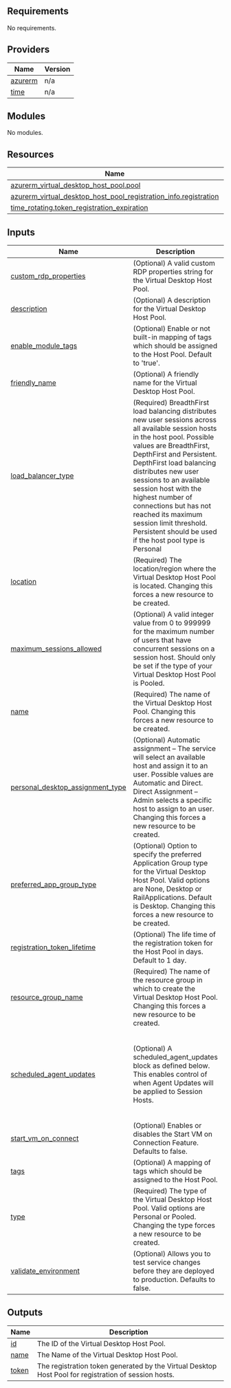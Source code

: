 <!-- BEGIN_TF_DOCS -->
## Requirements

No requirements.

## Providers

| Name | Version |
|------|---------|
| <a name="provider_azurerm"></a> [azurerm](#provider\_azurerm) | n/a |
| <a name="provider_time"></a> [time](#provider\_time) | n/a |

## Modules

No modules.

## Resources

| Name | Type |
|------|------|
| [azurerm_virtual_desktop_host_pool.pool](https://registry.terraform.io/providers/hashicorp/azurerm/latest/docs/resources/virtual_desktop_host_pool) | resource |
| [azurerm_virtual_desktop_host_pool_registration_info.registration](https://registry.terraform.io/providers/hashicorp/azurerm/latest/docs/resources/virtual_desktop_host_pool_registration_info) | resource |
| [time_rotating.token_registration_expiration](https://registry.terraform.io/providers/hashicorp/time/latest/docs/resources/rotating) | resource |

## Inputs

| Name | Description | Type | Default | Required |
|------|-------------|------|---------|:--------:|
| <a name="input_custom_rdp_properties"></a> [custom\_rdp\_properties](#input\_custom\_rdp\_properties) | (Optional) A valid custom RDP properties string for the Virtual Desktop Host Pool. | `string` | `null` | no |
| <a name="input_description"></a> [description](#input\_description) | (Optional) A description for the Virtual Desktop Host Pool. | `string` | `null` | no |
| <a name="input_enable_module_tags"></a> [enable\_module\_tags](#input\_enable\_module\_tags) | (Optional) Enable or not built-in mapping of tags which should be assigned to the Host Pool. Default to 'true'. | `bool` | `true` | no |
| <a name="input_friendly_name"></a> [friendly\_name](#input\_friendly\_name) | (Optional) A friendly name for the Virtual Desktop Host Pool. | `string` | `null` | no |
| <a name="input_load_balancer_type"></a> [load\_balancer\_type](#input\_load\_balancer\_type) | (Required) BreadthFirst load balancing distributes new user sessions across all available session hosts in the host pool. Possible values are BreadthFirst, DepthFirst and Persistent. DepthFirst load balancing distributes new user sessions to an available session host with the highest number of connections but has not reached its maximum session limit threshold. Persistent should be used if the host pool type is Personal | `string` | n/a | yes |
| <a name="input_location"></a> [location](#input\_location) | (Required) The location/region where the Virtual Desktop Host Pool is located. Changing this forces a new resource to be created. | `string` | n/a | yes |
| <a name="input_maximum_sessions_allowed"></a> [maximum\_sessions\_allowed](#input\_maximum\_sessions\_allowed) | (Optional) A valid integer value from 0 to 999999 for the maximum number of users that have concurrent sessions on a session host. Should only be set if the type of your Virtual Desktop Host Pool is Pooled. | `number` | `null` | no |
| <a name="input_name"></a> [name](#input\_name) | (Required) The name of the Virtual Desktop Host Pool. Changing this forces a new resource to be created. | `string` | n/a | yes |
| <a name="input_personal_desktop_assignment_type"></a> [personal\_desktop\_assignment\_type](#input\_personal\_desktop\_assignment\_type) | (Optional) Automatic assignment – The service will select an available host and assign it to an user. Possible values are Automatic and Direct. Direct Assignment – Admin selects a specific host to assign to an user. Changing this forces a new resource to be created. | `string` | `null` | no |
| <a name="input_preferred_app_group_type"></a> [preferred\_app\_group\_type](#input\_preferred\_app\_group\_type) | (Optional) Option to specify the preferred Application Group type for the Virtual Desktop Host Pool. Valid options are None, Desktop or RailApplications. Default is Desktop. Changing this forces a new resource to be created. | `string` | `"Desktop"` | no |
| <a name="input_registration_token_lifetime"></a> [registration\_token\_lifetime](#input\_registration\_token\_lifetime) | (Optional) The life time of the registration token for the Host Pool in days. Default to 1 day. | `number` | `1` | no |
| <a name="input_resource_group_name"></a> [resource\_group\_name](#input\_resource\_group\_name) | (Required) The name of the resource group in which to create the Virtual Desktop Host Pool. Changing this forces a new resource to be created. | `string` | n/a | yes |
| <a name="input_scheduled_agent_updates"></a> [scheduled\_agent\_updates](#input\_scheduled\_agent\_updates) | (Optional) A scheduled\_agent\_updates block as defined below. This enables control of when Agent Updates will be applied to Session Hosts. | <pre>object({<br>    enabled                   = optional(bool)<br>    timezone                  = optional(string)<br>    use_session_host_timezone = optional(bool)<br>    schedule = optional(list(object({<br>      day_of_week = string<br>      hour_of_day = number<br>    })))<br>  })</pre> | `null` | no |
| <a name="input_start_vm_on_connect"></a> [start\_vm\_on\_connect](#input\_start\_vm\_on\_connect) | (Optional) Enables or disables the Start VM on Connection Feature. Defaults to false. | `bool` | `false` | no |
| <a name="input_tags"></a> [tags](#input\_tags) | (Optional) A mapping of tags which should be assigned to the Host Pool. | `map(string)` | `{}` | no |
| <a name="input_type"></a> [type](#input\_type) | (Required) The type of the Virtual Desktop Host Pool. Valid options are Personal or Pooled. Changing the type forces a new resource to be created. | `string` | n/a | yes |
| <a name="input_validate_environment"></a> [validate\_environment](#input\_validate\_environment) | (Optional) Allows you to test service changes before they are deployed to production. Defaults to false. | `bool` | `false` | no |

## Outputs

| Name | Description |
|------|-------------|
| <a name="output_id"></a> [id](#output\_id) | The ID of the Virtual Desktop Host Pool. |
| <a name="output_name"></a> [name](#output\_name) | The Name of the Virtual Desktop Host Pool. |
| <a name="output_token"></a> [token](#output\_token) | The registration token generated by the Virtual Desktop Host Pool for registration of session hosts. |
<!-- END_TF_DOCS -->